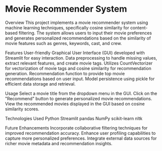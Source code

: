 # Movie Recommender System

Overview
This project implements a movie recommender system using machine learning techniques, specifically cosine similarity for content-based filtering. The system allows users to input their movie preferences and generates personalized recommendations based on the similarity of movie features such as genres, keywords, cast, and crew.

Features
User-friendly Graphical User Interface (GUI) developed with Streamlit for easy interaction.
Data preprocessing to handle missing values, extract relevant features, and create movie tags.
Utilizes CountVectorizer for vectorization of movie tags and cosine similarity for recommendation generation.
Recommendation function to provide top movie recommendations based on user input.
Model persistence using pickle for efficient data storage and retrieval.

Usage
Select a movie title from the dropdown menu in the GUI.
Click on the "Recommend" button to generate personalized movie recommendations.
View the recommended movies displayed in the GUI based on cosine similarity scores.

Technologies Used
Python
Streamlit
pandas
NumPy
scikit-learn
nltk

Future Enhancements
Incorporate collaborative filtering techniques for improved recommendation accuracy.
Enhance user profiling capabilities to capture more personalized preferences.
Integrate external data sources for richer movie metadata and recommendation insights.
